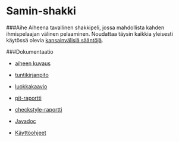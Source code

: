 # Samin-shakki

###Aihe
Aiheena tavallinen shakkipeli, jossa mahdollista kahden ihmispelaajan välinen pelaaminen. Noudattaa täysin kaikkia yleisesti käytössä olevia [kansainvälisiä sääntöjä](https://en.wikipedia.org/wiki/Rules_of_chess ).

###Dokumentaatio
- [aiheen kuvaus](dokumentaatio/Aihemäärittely.md)

- [tuntikirjanpito](dokumentaatio/Tuntikirjanpito.md)

- [luokkakaavio](dokumentaatio/aiheenKuvausJaRakenne.md)

- [pit-raportti](https://htmlpreview.github.io/?https://github.com/salsam/Samin-shakki/blob/master/dokumentaatio/pit/201606222220/index.html)

- [checkstyle-raportti](https://htmlpreview.github.io/?https://github.com/salsam/Samin-shakki/blob/master/dokumentaatio/site/checkstyle.html)

- [Javadoc](https://htmlpreview.github.io/?https://github.com/salsam/Samin-shakki/blob/master/dokumentaatio/site/apidocs/index.html)

- [Käyttöohjeet](dokumentaatio/Käyttöohjeet.md) 





